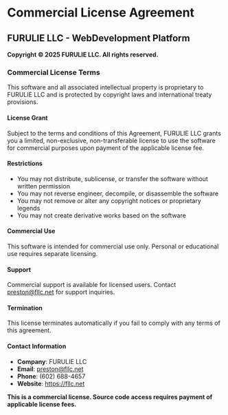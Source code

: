 # Commercial License Agreement

## FURULIE LLC - WebDevelopment Platform

**Copyright © 2025 FURULIE LLC. All rights reserved.**

### Commercial License Terms

This software and all associated intellectual property is proprietary to FURULIE LLC and is protected by copyright laws and international treaty provisions.

#### License Grant
Subject to the terms and conditions of this Agreement, FURULIE LLC grants you a limited, non-exclusive, non-transferable license to use the software for commercial purposes upon payment of the applicable license fee.

#### Restrictions
- You may not distribute, sublicense, or transfer the software without written permission
- You may not reverse engineer, decompile, or disassemble the software
- You may not remove or alter any copyright notices or proprietary legends
- You may not create derivative works based on the software

#### Commercial Use
This software is intended for commercial use only. Personal or educational use requires separate licensing.

#### Support
Commercial support is available for licensed users. Contact preston@fllc.net for support inquiries.

#### Termination
This license terminates automatically if you fail to comply with any terms of this agreement.

#### Contact Information
- **Company**: FURULIE LLC
- **Email**: preston@fllc.net
- **Phone**: (602) 688-4657
- **Website**: https://fllc.net

**This is a commercial license. Source code access requires payment of applicable license fees.**
